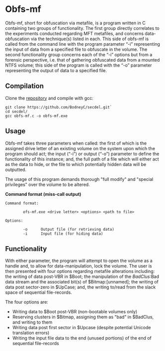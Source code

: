 # Obfs-mf

Obfs-mf, short for obfuscation via metafile, is a program written in C containing two groups of functionality. The first group directly correlates to the experiments conducted regarding MFT metafiles, and concerns data-obfuscation via the technique(s) listed in each. This side of obfs-mf is called from the command line with the program parameter “-i” representing the input of data from a specified file to obfuscate in the volume. The second functionality group concerns each of the “-i” options but from a forensic perspective, i.e. that of gathering obfuscated data from a mounted NTFS volume; this side of the program is called with the “-o” parameter representing the output of data to a specified file.

## Compilation

Clone the [repository](https://github.com/BodneyC/mf-obfs.git) and compile with gcc:

```batch
git clone https://github.com/BodneyC/secdel.git`
cd secdel/
gcc obfs-mf.c -o obfs-mf.exe
```

## Usage

Obfs-mf takes three parameters when called: the first of which is the assigned drive letter of an existing volume on the system upon which the program should act; the input (“-i”) or output (“-o”) parameter to define the functionality of this instance; and, the full path of a file which will either act as the data to hide, or the file to which potentially hidden data will be outputted.

The usage of this program demands thorough "full modify" and "special privileges" over the volume to be altered.

**Command format (miss-call output)**

	Command format:

	        ofs-mf.exe <drive letter> <options> <path to file>

	Options:

	        -o      Output file (for retrieving data)
	        -i      Input file (for hiding data)

## Functionality

With either parameter, the program will attempt to open the volume as a handle and, to allow for data-manipulation, lock the volume. The user is then presented with four options regarding metafile alterations including: the writing of data post-VBR in $Boot; the manipulation of the $BadClus:$Bad data stream and the associated bit(s) of $Bitmap:[unnamed]; the writing of data post sector-zero in $UpCase; and, the writing to/read from the slack space of sequential file-records.

The four options are:
- Writing data to $Boot post-VBR (non-bootable volumes only)
- Reserving clusters in $Bitmap, assigning them as "bad" in $BadClus, and writing to them
- Writing data post first sector in $Upcase (despite potential Unicode translation errors)
- Writing the input file data to the end (unused portions) of the end of sequential file-records
